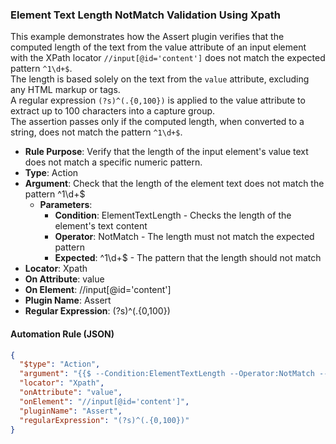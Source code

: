 ### Element Text Length NotMatch Validation Using Xpath

This example demonstrates how the Assert plugin verifies that the computed length of the text from the value attribute of an input element with the XPath locator `//input[@id='content']` does not match the expected pattern `^1\d+$`.  
The length is based solely on the text from the `value` attribute, excluding any HTML markup or tags.  
A regular expression `(?s)^(.{0,100})` is applied to the value attribute to extract up to 100 characters into a capture group.  
The assertion passes only if the computed length, when converted to a string, does not match the pattern `^1\d+$`.

- **Rule Purpose**: Verify that the length of the input element's value text does not match a specific numeric pattern.  
- **Type**: Action  
- **Argument**: Check that the length of the element text does not match the pattern ^1\d+$  
  - **Parameters**:  
    - **Condition**: ElementTextLength - Checks the length of the element's text content  
    - **Operator**: NotMatch - The length must not match the expected pattern  
    - **Expected**: ^1\d+$ - The pattern that the length should not match  
- **Locator**: Xpath  
- **On Attribute**: value  
- **On Element**: //input[@id='content']  
- **Plugin Name**: Assert  
- **Regular Expression**: (?s)^(.{0,100})

#### Automation Rule (JSON)

```json
{
  "$type": "Action",
  "argument": "{{$ --Condition:ElementTextLength --Operator:NotMatch --Expected:^1\\d+$}}",
  "locator": "Xpath",
  "onAttribute": "value",
  "onElement": "//input[@id='content']",
  "pluginName": "Assert",
  "regularExpression": "(?s)^(.{0,100})"
}
```
